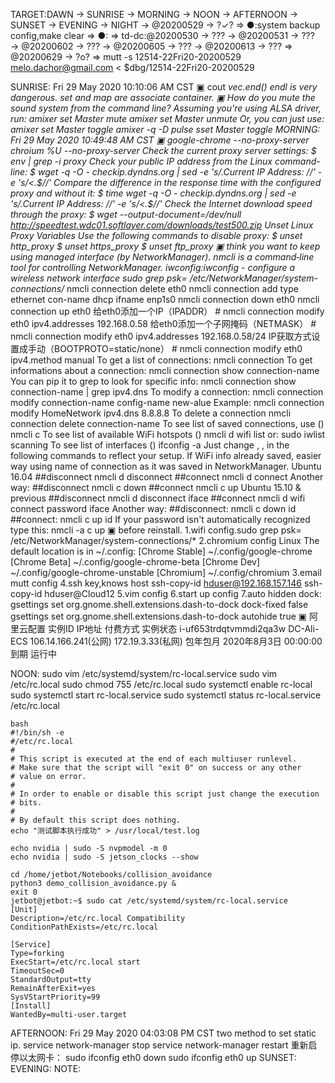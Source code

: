 TARGET:DAWN → SUNRISE → MORNING → NOON → AFTERNOON → SUNSET → EVENING → NIGHT → @20200529 → ?✓? ⇒ 
●:system backup config,make clear ⇒ 
●: ⇒ 
td-dc:@20200530 → ??? → @20200531 → ??? → @20200602 → ??? → @20200605 → ??? → @20200613 → ??? ⇒ @20200629 → ?o? ⇒ 
mutt -s 12514-22Fri20-20200529 melo.dachor@gmail.com < $dbg/12514-22Fri20-20200529

SUNRISE:
Fri 29 May 2020 10:10:06 AM CST
    ▣ cout  *vec.end() endl is very dangerous.
    set and map are associate container.
    ▣ How do you mute the sound system from the command line?
    Assuming you're using ALSA driver, run:
    amixer set Master mute
    amixer set Master unmute
    Or, you can just use:
    amixer set Master toggle
    amixer -q -D pulse sset Master toggle
MORNING:
Fri 29 May 2020 10:49:48 AM CST
    ▣ google-chrome --no-proxy-server
    chroium %U  --no-proxy-server
    Check the current proxy server settings:
    $ env | grep -i proxy
    Check your public IP address from the Linux command-line:
    $ wget -q -O - checkip.dyndns.org | sed -e 's/.*Current IP Address: //' -e 's/<.*$//'
    Compare the difference in the response time with the configured proxy and without it:
    $ time wget -q -O - checkip.dyndns.org | sed -e 's/.*Current IP Address: //' -e 's/<.*$//'
    Check the Internet download speed through the proxy:
    $ wget --output-document=/dev/null http://speedtest.wdc01.softlayer.com/downloads/test500.zip
    Unset Linux Proxy Variables
    Use the following commands to disable proxy:
    $ unset http_proxy
    $ unset https_proxy
    $ unset ftp_proxy
    ▣  think you want to keep using managed interface (by NetworkManager). nmcli is a command‐line tool for controlling NetworkManager.
    iwconfig:iwconfig - configure a wireless network interface
    sudo grep psk= /etc/NetworkManager/system-connections/*
    nmcli connection delete eth0 
    nmcli connection add type ethernet con-name dhcp ifname enp1s0
    nmcli connection down eth0
    nmcli connection up eth0
    给eth0添加一个IP（IPADDR）
    # nmcli connection modify eth0 ipv4.addresses 192.168.0.58
    给eth0添加一个子网掩码（NETMASK）
    # nmcli connection modify eth0 ipv4.addresses 192.168.0.58/24
    IP获取方式设置成手动（BOOTPROTO=static/none）
    # nmcli connection modify eth0 ipv4.method manual
    To get a list of connections:
    nmcli connection
    To get informations about a connection:
    nmcli connection show connection-name
    You can pip it to grep to look for specific info:
    nmcli connection show connection-name | grep ipv4.dns
    To modify a connection:
    nmcli connection modify connection-name config-name new-alue
    Example:
    nmcli connection modify HomeNetwork ipv4.dns 8.8.8.8
    To delete a connection
    nmcli connection delete connection-name
    To see list of saved connections, use (<SavedWiFiConn>)
    nmcli c
    To see list of available WiFi hotspots (<WiFiSSID>)
    nmcli d wifi list
    or:
    sudo iwlist <WifiInterface> scanning
    To see list of interfaces (<WifiInterface>)
    ifconfig -a
    Just change <WifiInterface>, <WiFiSSID>, <WiFiPassword> in the following commands to reflect your setup. If WiFi info already saved, easier way using <SavedWiFiConn> name of connection as it was saved in NetworkManager.
    Ubuntu 16.04
    ##disconnect
    nmcli d disconnect <WifiInterface>
    ##connect
    nmcli d connect <WifiInterface>
    Another way:
    ##disconnect
    nmcli c down <SavedWiFiConn>
    ##connect
    nmcli c up <SavedWiFiConn>
    Ubuntu 15.10 & previous
    ##disconnect
    nmcli d disconnect iface <WifiInterface>
    ##connect
    nmcli d wifi connect <WiFiSSID> password <WiFiPassword> iface <WifiInterface>
    Another way:
    ##disconnect:
    nmcli c down id <SavedWiFiConn>
    ##connect:
    nmcli c up id <SavedWiFiConn>
    If your password isn't automatically recognized type this:
    nmcli -a c up <SavedWiFiConn>
    ▣ before reinstall.
    1.wifi config.sudo grep psk= /etc/NetworkManager/system-connections/*
    2.chromium config
    Linux
    The default location is in ~/.config:
    [Chrome Stable] ~/.config/google-chrome
    [Chrome Beta] ~/.config/google-chrome-beta
    [Chrome Dev] ~/.config/google-chrome-unstable
    [Chromium] ~/.config/chromium
    3.email mutt config
    4.ssh key,knows host
    ssh-copy-id hduser@192.168.157.146
    ssh-copy-id hduser@Cloud12
    5.vim config
    6.start up config
    7.auto hidden dock:
    gsettings set org.gnome.shell.extensions.dash-to-dock dock-fixed false
    gsettings set org.gnome.shell.extensions.dash-to-dock autohide true
    ▣ 阿里云配置
    实例ID
    IP地址
    付费方式
    实例状态
    i-uf653trdqtvmmdi2qa3w
    DC-Ali-ECS
    106.14.166.241(公网)
    172.19.3.33(私网)
    包年包月
    2020年8月3日 00:00:00到期
    运行中

NOON:
    sudo vim /etc/systemd/system/rc-local.service
    sudo vim /etc/rc.local
    sudo chmod 755 /etc/rc.local
    sudo systemctl enable rc-local
    sudo systemctl start rc-local.service
    sudo systemctl status rc-local.service
    /etc/rc.local

    bash
    #!/bin/sh -e
    #/etc/rc.local
    #
    # This script is executed at the end of each multiuser runlevel.
    # Make sure that the script will "exit 0" on success or any other
    # value on error.
    #
    # In order to enable or disable this script just change the execution
    # bits.
    #
    # By default this script does nothing.
    echo "测试脚本执行成功" > /usr/local/test.log

    echo nvidia | sudo -S nvpmodel -m 0
    echo nvidia | sudo -S jetson_clocks --show

    cd /home/jetbot/Notebooks/collision_avoidance
    python3 demo_collision_avoidance.py &
    exit 0
    jetbot@jetbot:~$ sudo cat /etc/systemd/system/rc-local.service
    [Unit]
    Description=/etc/rc.local Compatibility
    ConditionPathExists=/etc/rc.local

    [Service]
    Type=forking
    ExecStart=/etc/rc.local start
    TimeoutSec=0
    StandardOutput=tty
    RemainAfterExit=yes
    SysVStartPriority=99
    [Install]
    WantedBy=multi-user.target
AFTERNOON:
Fri 29 May 2020 04:03:08 PM CST
    two method to set static ip.
    service network-manager stop
    service network-manager restart
    重新启停以太网卡：
   sudo ifconfig eth0 down
   sudo ifconfig eth0 up
SUNSET:
EVENING:
NOTE:


